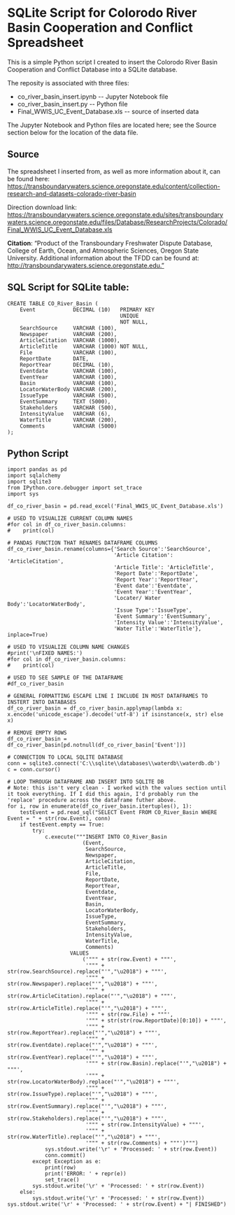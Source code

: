 # SQLite Script for Colorodo River Basin Cooperation and Conflict Spreadsheet
This is a simple Python script I created to insert the Colorodo River Basin Cooperation and Conflict Database into a SQLite database. 

The reposity is associated with three files:
- co_river_basin_insert.ipynb -- Jupyter Notebook file
- co_river_basin_insert.py -- Python file
- Final_WWIS_UC_Event_Database.xls -- source of inserted data

The Jupyter Notebook and Python files are located here; see the Source section below for the location of the data file.

## Source
The spreadsheet I inserted from, as well as more information about it, can be found here: https://transboundarywaters.science.oregonstate.edu/content/collection-research-and-datasets-colorado-river-basin

Direction download link: https://transboundarywaters.science.oregonstate.edu/sites/transboundarywaters.science.oregonstate.edu/files/Database/ResearchProjects/Colorado/Final_WWIS_UC_Event_Database.xls

**Citation**: “Product of the Transboundary Freshwater Dispute Database, College of Earth, Ocean, and Atmospheric Sciences, Oregon State University.  Additional information about the TFDD can be found at: http://transboundarywaters.science.oregonstate.edu.” 

## SQL Script for SQLite table:
```
CREATE TABLE CO_River_Basin (
    Event            DECIMAL (10)   PRIMARY KEY
                                    UNIQUE
                                    NOT NULL,
    SearchSource     VARCHAR (100),
    Newspaper        VARCHAR (200),
    ArticleCitation  VARCHAR (1000),
    ArticleTitle     VARCHAR (1000) NOT NULL,
    File             VARCHAR (100),
    ReportDate       DATE,
    ReportYear       DECIMAL (10),
    Eventdate        VARCHAR (100),
    EventYear        VARCHAR (100),
    Basin            VARCHAR (100),
    LocatorWaterBody VARCHAR (200),
    IssueType        VARCHAR (500),
    EventSummary     TEXT (5000),
    Stakeholders     VARCHAR (500),
    IntensityValue   VARCHAR (6),
    WaterTitle       VARCHAR (200),
    Comments         VARCHAR (5000) 
);
```
## Python Script
```
import pandas as pd
import sqlalchemy
import sqlite3
from IPython.core.debugger import set_trace
import sys

df_co_river_basin = pd.read_excel('Final_WWIS_UC_Event_Database.xls')

# USED TO VISUALIZE CURRENT COLUMN NAMES
#for col in df_co_river_basin.columns: 
#    print(col)

# PANDAS FUNCTION THAT RENAMES DATAFRAME COLUMNS
df_co_river_basin.rename(columns={'Search Source':'SearchSource',
                                  'Article Citation': 'ArticleCitation',
                                  'Article Title': 'ArticleTitle',
                                  'Report Date':'ReportDate',
                                  'Report Year':'ReportYear',
                                  'Event date':'Eventdate',
                                  'Event Year':'EventYear',
                                  'Locater/ Water Body':'LocatorWaterBody',
                                  'Issue Type':'IssueType',
                                  'Event Summary':'EventSummary',
                                  'Intensity Value':'IntensityValue',
                                  'Water Title':'WaterTitle'}, inplace=True)

# USED TO VISUALIZE COLUMN NAME CHANGES
#print('\nFIXED NAMES:')    
#for col in df_co_river_basin.columns: 
#    print(col)

# USED TO SEE SAMPLE OF THE DATAFRAME
#df_co_river_basin

# GENERAL FORMATTING ESCAPE LINE I INCLUDE IN MOST DATAFRAMES TO INSTERT INTO DATABASES
df_co_river_basin = df_co_river_basin.applymap(lambda x: x.encode('unicode_escape').decode('utf-8') if isinstance(x, str) else x)

# REMOVE EMPTY ROWS
df_co_river_basin = df_co_river_basin[pd.notnull(df_co_river_basin['Event'])]

# CONNECTION TO LOCAL SQLITE DATABASE
conn = sqlite3.connect('C:\\sqlite\\databases\\waterdb\\waterdb.db')
c = conn.cursor()

# LOOP THROUGH DATAFRAME AND INSERT INTO SQLITE DB
# Note: this isn't very clean - I worked with the values section until it took everything. If I did this again, I'd probably run the 'replace' procedure across the dataframe futher above.
for i, row in enumerate(df_co_river_basin.itertuples(), 1):
    testEvent = pd.read_sql("SELECT Event FROM CO_River_Basin WHERE Event = " + str(row.Event), conn)
    if testEvent.empty == True:
        try:
            c.execute("""INSERT INTO CO_River_Basin
                        (Event,
                         SearchSource,
                         Newspaper,
                         ArticleCitation,
                         ArticleTitle,
                         File,
                         ReportDate,
                         ReportYear,
                         Eventdate,
                         EventYear,
                         Basin,
                         LocatorWaterBody,
                         IssueType,
                         EventSummary,
                         Stakeholders,
                         IntensityValue,
                         WaterTitle,
                         Comments)
                    VALUES
                        ('""" + str(row.Event) + """',
                         '""" + str(row.SearchSource).replace("'","\u2018") + """',
                         '""" + str(row.Newspaper).replace("'","\u2018") + """',
                         '""" + str(row.ArticleCitation).replace("'","\u2018") + """',
                         '""" + str(row.ArticleTitle).replace("'","\u2018") + """',
                         '""" + str(row.File) + """',
                         '""" + str(str(row.ReportDate)[0:10]) + """',
                         '""" + str(row.ReportYear).replace("'","\u2018") + """',
                         '""" + str(row.Eventdate).replace("'","\u2018") + """',
                         '""" + str(row.EventYear).replace("'","\u2018") + """',
                         '""" + str(row.Basin).replace("'","\u2018") + """',
                         '""" + str(row.LocatorWaterBody).replace("'","\u2018") + """',
                         '""" + str(row.IssueType).replace("'","\u2018") + """',
                         '""" + str(row.EventSummary).replace("'","\u2018") + """',
                         '""" + str(row.Stakeholders).replace("'","\u2018") + """',
                         '""" + str(row.IntensityValue) + """',
                         '""" + str(row.WaterTitle).replace("'","\u2018") + """',
                         '""" + str(row.Comments) + """')""")
            sys.stdout.write('\r' + 'Processed: ' + str(row.Event))
            conn.commit()
        except Exception as e:
            print(row)
            print('ERROR: ' + repr(e))
            set_trace()
        sys.stdout.write('\r' + 'Processed: ' + str(row.Event))
    else:
        sys.stdout.write('\r' + 'Processed: ' + str(row.Event))        
sys.stdout.write('\r' + 'Processed: ' + str(row.Event) + "| FINISHED")
```
